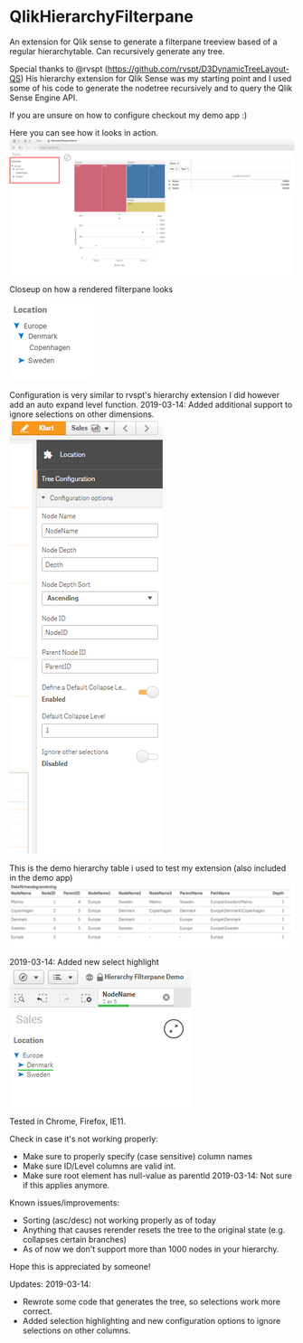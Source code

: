 # QlikHierarchyFilterpane
An extension for Qlik sense to generate a filterpane treeview based of a regular hierarchytable. Can recursively generate any tree.

Special thanks to @rvspt (https://github.com/rvspt/D3DynamicTreeLayout-QS)
His hierarchy extension for Qlik Sense was my starting point and I used some of his code to generate the nodetree recursively and to query the Qlik Sense Engine API.

If you are unsure on how to configure checkout my demo app :) 

Here you can see how it looks in action.
![Alt text](/demo-images/example-render.png?raw=true "Example of render")

Closeup on how a rendered filterpane looks

![Alt text](/demo-images/example-hierarchy.png?raw=true "Closeup of hierarchy")

Configuration is very similar to rvspt's hierarchy extension I did however add an auto expand level function. 
2019-03-14: Added additional support to ignore selections on other dimensions.
![Alt text](/demo-images/configuration.png?raw=true "Configuration")

This is the demo hierarchy table i used to test my extension (also included in the demo app)
![Alt text](/demo-images/hierarchy-table.png?raw=true "Example of hierarchy table")

2019-03-14:
Added new select highlight
![Alt text](/demo-images/high-light.png?raw=true "Example of hierarchy table")

Tested in Chrome, Firefox, IE11.

Check in case it's not working properly:
- Make sure to properly specify (case sensitive) column names
- Make sure ID/Level columns are valid int.
- Make sure root element has null-value as parentId
2019-03-14: Not sure if this applies anymore.

Known issues/improvements:
- Sorting (asc/desc) not working properly as of today
- Anything that causes rerender resets the tree to the original state (e.g. collapses certain branches)
- As of now we don't support more than 1000 nodes in your hierarchy.

Hope this is appreciated by someone!

Updates:
2019-03-14:
  - Rewrote some code that generates the tree, so selections work more correct. 
  - Added selection highlighting and new configuration options to ignore selections on other columns.
